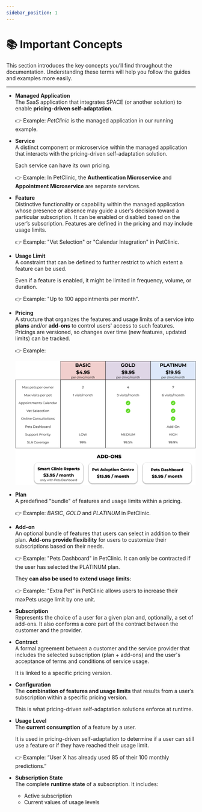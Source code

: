 ```yaml
---
sidebar_position: 1
---
```


# 📚 Important Concepts

This section introduces the key concepts you’ll find throughout the documentation. Understanding these terms will help you follow the guides and examples more easily.

---

- **Managed Application**  
  The SaaS application that integrates SPACE (or another solution) to enable **pricing-driven self-adaptation**.  
  
  👉 Example: *PetClinic* is the managed application in our running example.

- **Service**  
  A distinct component or microservice within the managed application that interacts with the pricing-driven self-adaptation solution. 
  
  Each service can have its own pricing.

  👉 Example: In PetClinic, the **Authentication Microservice** and **Appointment Microservice** are separate services.

- **Feature**  
  Distinctive functionality or capability within the managed application whose presence or absence may guide a user’s decision toward a particular subscription. It can be enabled or disabled based on the user’s subscription. Features are defined in the pricing and may include usage limits.  

  👉 Example: "Vet Selection" or "Calendar Integration" in PetClinic.

- **Usage Limit**  
  A constraint that can be defined to further restrict to which extent a feature can be used. 
  
  Even if a feature is enabled, it might be limited in frequency, volume, or duration.

  👉 Example: "Up to 100 appointments per month".

- **Pricing**  
  A structure that organizes the features and usage limits of a service into **plans** and/or **add-ons** to control users' access to such features. Pricings are versioned, so changes over time (new features, updated limits) can be tracked.

  👉 Example:

  ![PetClinic Pricing](../../static/img/core-concepts/petclinic.png)

- **Plan**  
  A predefined "bundle" of features and usage limits within a pricing.

  👉 Example: *BASIC*, *GOLD* and *PLATINUM* in PetClinic.

- **Add-on**  
  An optional bundle of features that users can select in addition to their plan. **Add-ons provide flexibility** for users to customize their subscriptions based on their needs.

  👉 Example: "Pets Dashboard" in PetClinic. It can only be contracted if the user has selected the PLATINUM plan.

  They **can also be used to extend usage limits**:

  👉 Example: "Extra Pet" in PetClinic allows users to increase their maxPets usage limit by one unit.

- **Subscription**  
  Represents the choice of a user for a given plan and, optionally, a set of add-ons.
  It also conforms a core part of the contract between the customer and the provider.

- **Contract**  
  A formal agreement between a customer and the service provider that includes the selected subscription (plan + add-ons) and the user's acceptance of terms and conditions of service usage. 
  
  It is linked to a specific pricing version.

- **Configuration**  
  The **combination of features and usage limits** that results from a user’s subscription within a specific pricing version.

  This is what pricing-driven self-adaptation solutions enforce at runtime.

- **Usage Level**  
  The **current consumption** of a feature by a user.

  It is used in pricing-driven self-adaptation to determine if a user can still use a feature or if they have reached their usage limit.
  
  👉 Example: “User X has already used 85 of their 100 monthly predictions.”

- **Subscription State**  
  The complete **runtime state** of a subscription. It includes:  
  - Active subscription
  - Current values of usage levels  
